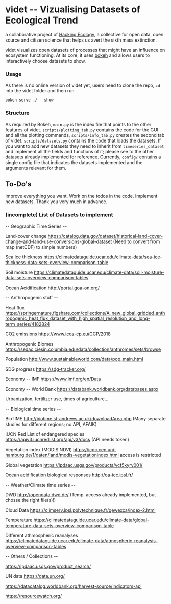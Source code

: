 # videt -- Vizualising Datasets of Ecological Trend

a collaborative project of [Hacking Ecology](https://hackingecology.eu/), a collective for open data, open source and
citizen science that helps us avert the sixth mass extinction.

videt visualizes open datasets of processes that might have an influence on ecosystem functioning. At its core, it uses
[bokeh](https://docs.bokeh.org/en/latest/) and allows users to interactively choose datasets to show.

### Usage

As there is no online version of videt yet, users need to clone the repo, `cd` into the videt folder and then run

```
bokeh serve ./ --show
```

### Structure

As required by Bokeh, `main.py` is the index file that points to the other features of videt. `scripts/plotting_tab.py`
contains the code for the GUI and all the plotting commands, `scripts/info_tab.py` creates the second tab of videt.
`scripts/datasets.py` contains the code that loads the datasets. If you want to add new datasets they need to inherit
from `timeseries_dataset` and implement all the fields and functions of it; please see to the other datasets already
implemented for reference. Currently, `config/` contains a single config file that indicates the datasets implemented
and the arguments relevant for them.


## To-Do's

Improve everything you want. Work on the todos in the code. Implement new datasets. Thank you very much in advance.

### (incomplete) List of Datasets to implement

-- Geographic Time Series --

Land-cover change	https://catalog.data.gov/dataset/historical-land-cover-change-and-land-use-conversions-global-dataset
(Need to convert from map (netCDF) to simple numbers)

Sea Ice thickness	https://climatedataguide.ucar.edu/climate-data/sea-ice-thickness-data-sets-overview-comparison-table

Soil moisture	https://climatedataguide.ucar.edu/climate-data/soil-moisture-data-sets-overview-comparison-tables

Ocean Acidification	http://portal.goa-on.org/

-- Anthropogenic stuff --

Heat flux	https://springernature.figshare.com/collections/A_new_global_gridded_anthropogenic_heat_flux_dataset_with_high_spatial_resolution_and_long-term_series/4182824

CO2 emissions 	https://www.icos-cp.eu/GCP/2018

Anthropogenic Biomes	https://sedac.ciesin.columbia.edu/data/collection/anthromes/sets/browse

Population	http://www.sustainableworld.com/data/pop_main.html

SDG progress	https://sdg-tracker.org/

Economy -- IMF	https://www.imf.org/en/Data

Economy -- World Bank	https://databank.worldbank.org/databases.aspx

Urbanization, fertilizer use, times of agriculture...


-- Biological time series --

BioTIME	http://biotime.st-andrews.ac.uk/downloadArea.php	(Many separate studies for different regions; no API, AFAIK)

IUCN Red List of endangered species https://apiv3.iucnredlist.org/api/v3/docs (API needs token)

Vegetation index (MODIS NDVI)	https://icdc.cen.uni-hamburg.de/1/daten/land/modis-vegetationindex.html	access is restricted

Global vegetation	https://lpdaac.usgs.gov/products/vcf5kyrv001/

Ocean acidification biological responses	http://oa-icc.ipsl.fr/


-- Weather/Climate time series --

DWD	http://opendata.dwd.de/	(Temp. access already implemented, but chosse the right file(s)!)

Cloud Data	https://climserv.ipsl.polytechnique.fr/gewexca/index-2.html

Temperature	https://climatedataguide.ucar.edu/climate-data/global-temperature-data-sets-overview-comparison-table

Different athmospheric reanalyses	https://climatedataguide.ucar.edu/climate-data/atmospheric-reanalysis-overview-comparison-tables


-- Others / Collections --

https://lpdaac.usgs.gov/product_search/

UN data	https://data.un.org/

https://datacatalog.worldbank.org/harvest-source/indicators-api


https://resourcewatch.org/


